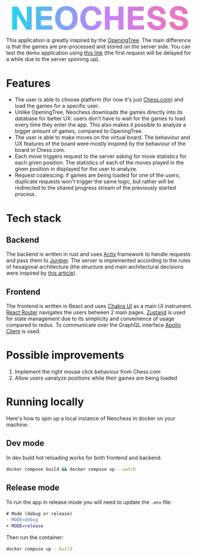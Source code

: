 <p align="center">
<img src="./logo.png"></img>
</p>

This application is greatly inspired by the [OpeningTree](https://www.openingtree.com/). The main difference is that the games are pre-processed and stored on the server side. You can test the demo application using [this link](https://neochess.onrender.com/) (the first request will be delayed for a while due to the server spinning up).

# Features

- The user is able to choose platform (for now it's just [Chess.com](https://www.chess.com/)) and load the games for a specific user.
- Unlike OpeningTree, Neochess downloads the games directly into its database for better UX: users don't have to wait for the games to load every time they enter the app. This also makes it possible to analyze a bigger amount of games, compared to OpeningTree.
- The user is able to make moves on the virtual board. The behaviour and UX features of the board were mostly inspired by the behaviour of the board in Chess.com.
- Each move triggers request to the server asking for move statistics for each given position. The statistics of each of the moves played in the given position in displayed for the user to analyze.
- Request coalescing: if games are being loaded for one of the users, duplicate requests won't trigger the same logic, but rather will be redirected to the shared progress stream of the previously started process.

# Tech stack

## Backend

The backend is written in rust and uses [Actix](https://github.com/actix/actix-web) framework to handle requests and pass them to [Juniper](https://github.com/graphql-rust/juniper). The server is implemented according to the rules of hexagonal architecture (the structure and main architectural decisions were inspired by [this article](https://www.howtocodeit.com/articles/master-hexagonal-architecture-rust)).

## Frontend

The frontend is written in React and uses [Chakra UI](https://github.com/chakra-ui/chakra-ui) as a main UI instrument. [React Router](https://github.com/remix-run/react-router) navigates the users between 2 main pages. [Zustand](https://github.com/pmndrs/zustand) is used for state management due to its simplicity and convenience of usage compared to redux. To communicate over the GraphQL interface [Apollo Client](https://github.com/apollographql/apollo-client) is used.

# Possible improvements

1. Implement the right mouse click behaviour from Chess.com
2. Allow users uanalyze positions while their games are being loaded

# Running locally

Here's how to spin up a local instance of Neochess in docker on your machine:

## Dev mode

In dev build hot reloading works for both frontend and backend.

```bash
docker compose build && docker compose up --watch
```

## Release mode

To run the app in release mode you will need to update the `.env` file:

```diff
# Mode (debug or release)
- MODE=debug
+ MODE=release
```

Then run the container:

```bash
docker compose up --build
```
